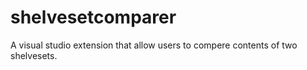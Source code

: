 # shelvesetcomparer
A visual studio extension that allow users to compere contents of two shelvesets.
